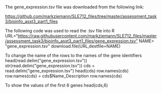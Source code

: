 


The gene_expression.tsv file was downloaded from the following link: 

https://github.com/markziemann/SLE712_files/tree/master/assessment_task3/bioinfo_asst3_part1_files 

The following code was used to read the .tsv file into R
URL=“https://raw.githubusercontent.com/markziemann/SLE712_files/master/assessment_task3/bioinfo_asst3_part1_files/gene_expression.tsv”
NAME= "gene_expression.tsv"
download.file(URL,destfile=NAME)

To change the name of the rows to the names of the gene identifiers
head(read.delim("gene_expression.tsv"))  
str(read.delim("gene_expression.tsv"))
cds = read.delim("gene_expression.tsv")
head(cds)
row.names(cds)
row.names(cds) = cds$Name_Description
row.names(cds)

To show the values of the first 6 genes
head(cds,6)
